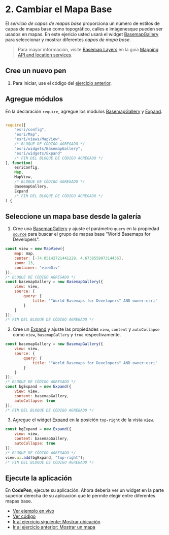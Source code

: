# 2. Cambiar el Mapa Base
El _servicio de capas de mapas base_ proporciona un número de estilos de capas de mapas base como topográfico, calles e imágenesque pueden ser usados en mapas.
En este ejericio usted usará el widget [BasemapGallery](https://developers.arcgis.com/javascript/latest/api-reference/esri-widgets-BasemapGallery.html) para seleccionar y mostrar diferentes _capas de mapa base_.
>Para mayor información, visite [Basemap Layers](https://developers.arcgis.com/documentation/mapping-apis-and-services/maps/services/basemap-layer-service/) en la guía [Mapping API and location services](https://developers.arcgis.com/documentation/mapping-apis-and-services/).
## Cree un nuevo pen
1. Para iniciar, use el código del [ejercicio anterior](https://github.com/DesarrolladoresEsri/epc.co.js/blob/main/1.mostrar-mapa/README.md).
## Agregue módulos
En la declaración `require`, agregue los módulos [BasemapGallery](https://developers.arcgis.com/javascript/latest/api-reference/esri-widgets-BasemapGallery.html) y [Expand](https://developers.arcgis.com/javascript/latest/api-reference/esri-widgets-Expand.html).
```javascript

require([
    "esri/config", 
    "esri/Map", 
    "esri/views/MapView",
    /* BLOQUE DE CÓDIGO AGREGADO */
    "esri/widgets/BasemapGallery",
    "esri/widgets/Expand"
    /* FIN DEL BLOQUE DE CÓDIGO AGREGADO */
], function(
    esriConfig, 
    Map, 
    MapView,
    /* BLOQUE DE CÓDIGO AGREGADO */
    BasemapGallery,
    Expand
    /* FIN DEL BLOQUE DE CÓDIGO AGREGADO */
) {
```
## Seleccione un mapa base desde la galería
1. Cree una [BasemapGallery](https://developers.arcgis.com/javascript/latest/api-reference/esri-widgets-BasemapGallery.html) y ajuste el parámetro `query` en la propiedad [`source`](https://developers.arcgis.com/javascript/latest/api-reference/esri-widgets-BasemapGallery.html#source) para buscar el grupo de mapas base "World Basemaps for Developers".
```javascript
const view = new MapView({
    map: map,
    center: [-74.05142721441229, 4.673855997314436],
    zoom: 13, 
    container: "viewDiv"
});
/* BLOQUE DE CÓDIGO AGREGADO */
const basemapGallery = new BasemapGallery({
    view: view,
    source: {
        query: {
            title: '"World Basemaps for Developers" AND owner:esri'
        }
    }
});
/* FIN DEL BLOQUE DE CÓDIGO AGREGADO */
```
2. Cree un [Expand](https://developers.arcgis.com/javascript/latest/api-reference/esri-widgets-Expand.html) y ajuste las propiedades `view`, `content` y `autoCollapse` como `view`, `basemapGallery` y `true` respectivamente.
```javascript
const basemapGallery = new BasemapGallery({
    view: view,
    source: {
        query: {
            title: '"World Basemaps for Developers" AND owner:esri'
        }
    }
});
/* BLOQUE DE CÓDIGO AGREGADO */
const bgExpand = new Expand({
    view: view,
    content: basemapGallery,
    autoCollapse: true
});
/* FIN DEL BLOQUE DE CÓDIGO AGREGADO */
```
3. Agregue el widget [Expand](https://developers.arcgis.com/javascript/latest/api-reference/esri-widgets-Expand.html) en la posición `top-right` de la vista [`view`](https://developers.arcgis.com/javascript/latest/api-reference/esri-views-ui-DefaultUI.html).
```javascript
const bgExpand = new Expand({
    view: view,
    content: basemapGallery,
    autoCollapse: true
});
/* BLOQUE DE CÓDIGO AGREGADO */
view.ui.add(bgExpand, "top-right");
/* FIN DEL BLOQUE DE CÓDIGO AGREGADO */
```

## Ejecute la aplicación
En **CodePen**, ejecute su aplicación. Ahora debería ver un widget en la parte superior derecha de su aplicación que le permite elegir entre diferentes mapas base.
- [Ver ejemplo en vivo](https://desarrolladoresesri.github.io/epc.co.js/2.mapa-base/mapa-base.html)
- [Ver código](https://github.com/DesarrolladoresEsri/epc.co.js/blob/main/2.mapa-base/mapa-base.html)
- [Ir al ejercicio siguiente: Mostrar ubicación](#)
- [Ir al ejercicio anterior: Mostrar un mapa](https://github.com/DesarrolladoresEsri/epc.co.js/blob/main/1.mostrar-mapa/README.md)
